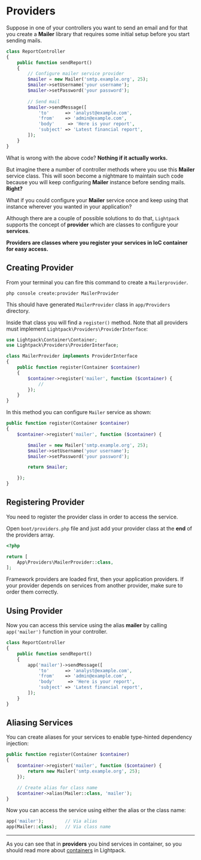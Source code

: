 # Providers

Suppose in one of your controllers you want to send an email and for that you create a **Mailer** library that requires some initial setup before you start sending mails.

```php
class ReportController
{
    public function sendReport()
    {
        // Configure mailer service provider
        $mailer = new Mailer('smtp.example.org', 25);
        $mailer->setUsername('your username');
        $mailer->setPassword('your password');
        
        // Send mail
        $mailer->sendMessage([
            'to'      => 'analyst@example.com',
            'from'    => 'admin@example.com',
            'body'     => 'Here is your report',
            'subject' => 'Latest financial report',
        ]);
    }
}
```

What is wrong with the above code? **Nothing if it actually works.**

But imagine there a number of controller methods where you use this **Mailer** service class. This will soon become a nightmare to maintain such code because you will keep configuring **Mailer** instance before sending mails. **Right?**

What if you could configure your **Mailer** service once and keep using that instance wherever you wanted in your application?

Although there are a couple of possible solutions to do that, `Lightpack` supports the concept of **provider** which are classes to configure your **services**.

<p class="tip"><b>Providers are classes where you register your services in IoC container for easy access.</b></p>

## Creating Provider

From your terminal you can fire this command to create a `Mailerprovider`.

```terminal
php console create:provider MailerProvider
```

This should have generated `MailerProvider` class in `app/Providers` directory. 

Inside that class you will find a `register()` method. Note that all providers must implement `Lightpack\Providers\ProviderInterface`:

```php
use Lightpack\Container\Container;
use Lightpack\Providers\ProviderInterface;

class MailerProvider implements ProviderInterface
{
    public function register(Container $container)
    {
        $container->register('mailer', function ($container) {
            //
        });
    }
}
```

In this method you can configure `Mailer` service as shown:

```php
public function register(Container $container)
{
    $container->register('mailer', function ($container) {

        $mailer = new Mailer('smtp.example.org', 25);
        $mailer->setUsername('your username');
        $mailer->setPassword('your password');

        return $mailer;

    });
}
```

## Registering Provider

You need to register the provider class in order to access the service.

Open `boot/providers.php` file and just add your provider class at the **end** of the providers array.

```php
<?php

return [
    App\Providers\MailerProvider::class,
];
```

<p class="tip">Framework providers are loaded first, then your application providers. If your provider depends on services from another provider, make sure to order them correctly.</p>

## Using Provider

Now you can access this service using the alias **mailer** by calling `app('mailer')` function in your controller.

```php
class ReportController
{
    public function sendReport()
    {
        app('mailer')->sendMessage([
            'to'      => 'analyst@example.com',
            'from'    => 'admin@example.com',
            'body'     => 'Here is your report',
            'subject' => 'Latest financial report',
        ]);
    }
}
```

## Aliasing Services

You can create aliases for your services to enable type-hinted dependency injection:

```php
public function register(Container $container)
{
    $container->register('mailer', function ($container) {
        return new Mailer('smtp.example.org', 25);
    });

    // Create alias for class name
    $container->alias(Mailer::class, 'mailer');
}
```

Now you can access the service using either the alias or the class name:

```php
app('mailer');        // Via alias
app(Mailer::class);   // Via class name
```

---

As you can see that in **providers** you bind services in container, so you should read more about [containers](/containers) in Lightpack.